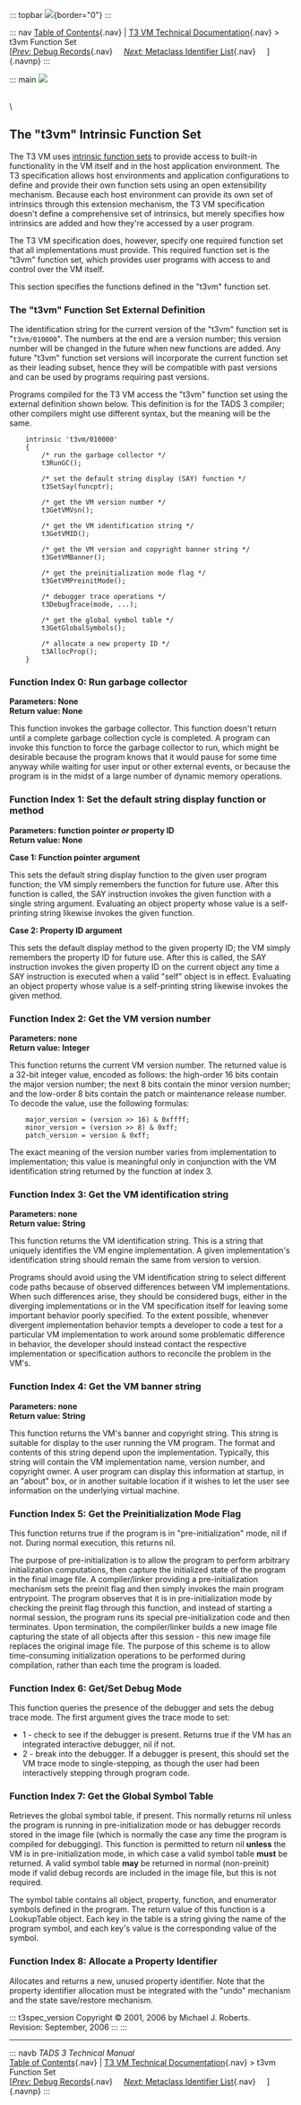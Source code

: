 ::: topbar
![](../topbar.jpg){border="0"}
:::

::: nav
[Table of Contents](../toc.htm){.nav} \| [T3 VM Technical
Documentation](../t3spec.htm){.nav} \> t3vm Function Set\
[[*Prev:* Debug Records](debug.htm){.nav}     [*Next:* Metaclass
Identifier List](metalist.htm){.nav}     ]{.navnp}
:::

::: main
![](t3logo.gif)

\
\

## The \"t3vm\" Intrinsic Function Set

The T3 VM uses [intrinsic function sets](model.htm#intrinsics) to
provide access to built-in functionality in the VM itself and in the
host application environment. The T3 specification allows host
environments and application configurations to define and provide their
own function sets using an open extensibility mechanism. Because each
host environment can provide its own set of intrinsics through this
extension mechanism, the T3 VM specification doesn\'t define a
comprehensive set of intrinsics, but merely specifies how intrinsics are
added and how they\'re accessed by a user program.

The T3 VM specification does, however, specify one required function set
that all implementations must provide. This required function set is the
\"t3vm\" function set, which provides user programs with access to and
control over the VM itself.

This section specifies the functions defined in the \"t3vm\" function
set.

### The \"t3vm\" Function Set External Definition

The identification string for the current version of the \"t3vm\"
function set is \"`t3vm/010000`\". The numbers at the end are a version
number; this version number will be changed in the future when new
functions are added. Any future \"t3vm\" function set versions will
incorporate the current function set as their leading subset, hence they
will be compatible with past versions and can be used by programs
requiring past versions.

Programs compiled for the T3 VM access the \"t3vm\" function set using
the external definition shown below. This definition is for the TADS 3
compiler; other compilers might use different syntax, but the meaning
will be the same.

        intrinsic 't3vm/010000'
        {
            /* run the garbage collector */
            t3RunGC();

            /* set the default string display (SAY) function */
            t3SetSay(funcptr);

            /* get the VM version number */
            t3GetVMVsn();

            /* get the VM identification string */
            t3GetVMID();

            /* get the VM version and copyright banner string */
            t3GetVMBanner();

            /* get the preinitialization mode flag */
            t3GetVMPreinitMode();

            /* debugger trace operations */
            t3DebugTrace(mode, ...);

            /* get the global symbol table */
            t3GetGlobalSymbols();

            /* allocate a new property ID */
            t3AllocProp();
        }

### Function Index 0: Run garbage collector

**Parameters: None**\
**Return value: None**

This function invokes the garbage collector. This function doesn\'t
return until a complete garbage collection cycle is completed. A program
can invoke this function to force the garbage collector to run, which
might be desirable because the program knows that it would pause for
some time anyway while waiting for user input or other external events,
or because the program is in the midst of a large number of dynamic
memory operations.

### Function Index 1: Set the default string display function or method

**Parameters: function pointer *or* property ID**\
**Return value: None**

**Case 1: Function pointer argument**

This sets the default string display function to the given user program
function; the VM simply remembers the function for future use. After
this function is called, the SAY instruction invokes the given function
with a single string argument. Evaluating an object property whose value
is a self-printing string likewise invokes the given function.

**Case 2: Property ID argument**

This sets the default display method to the given property ID; the VM
simply remembers the property ID for future use. After this is called,
the SAY instruction invokes the given property ID on the current object
any time a SAY instruction is executed when a valid \"self\" object is
in effect. Evaluating an object property whose value is a self-printing
string likewise invokes the given method.

### Function Index 2: Get the VM version number

**Parameters: none**\
**Return value: Integer**

This function returns the current VM version number. The returned value
is a 32-bit integer value, encoded as follows: the high-order 16 bits
contain the major version number; the next 8 bits contain the minor
version number; and the low-order 8 bits contain the patch or
maintenance release number. To decode the value, use the following
formulas:

        major_version = (version >> 16) & 0xffff;
        minor_version = (version >> 8) & 0xff;
        patch_version = version & 0xff;

The exact meaning of the version number varies from implementation to
implementation; this value is meaningful only in conjunction with the VM
identification string returned by the function at index 3.

### Function Index 3: Get the VM identification string

**Parameters: none**\
**Return value: String**

This function returns the VM identification string. This is a string
that uniquely identifies the VM engine implementation. A given
implementation\'s identification string should remain the same from
version to version.

Programs should avoid using the VM identification string to select
different code paths because of observed differences between VM
implementations. When such differences arise, they should be considered
bugs, either in the diverging implementations or in the VM specification
itself for leaving some important behavior poorly specified. To the
extent possible, whenever divergent implementation behavior tempts a
developer to code a test for a particular VM implementation to work
around some problematic difference in behavior, the developer should
instead contact the respective implementation or specification authors
to reconcile the problem in the VM\'s.

### Function Index 4: Get the VM banner string

**Parameters: none**\
**Return value: String**

This function returns the VM\'s banner and copyright string. This string
is suitable for display to the user running the VM program. The format
and contents of this string depend upon the implementation. Typically,
this string will contain the VM implementation name, version number, and
copyright owner. A user program can display this information at startup,
in an \"about\" box, or in another suitable location if it wishes to let
the user see information on the underlying virtual machine.

### Function Index 5: Get the Preinitialization Mode Flag

This function returns true if the program is in \"pre-initialization\"
mode, nil if not. During normal execution, this returns nil.

The purpose of pre-initialization is to allow the program to perform
arbitrary initialization computations, then capture the initialized
state of the program in the final image file. A compiler/linker
providing a pre-initialization mechanism sets the preinit flag and then
simply invokes the main program entrypoint. The program observes that it
is in pre-initialization mode by checking the preinit flag through this
function, and instead of starting a normal session, the program runs its
special pre-initialization code and then terminates. Upon termination,
the compiler/linker builds a new image file capturing the state of all
objects after this session - this new image file replaces the original
image file. The purpose of this scheme is to allow time-consuming
initialization operations to be performed during compilation, rather
than each time the program is loaded.

### Function Index 6: Get/Set Debug Mode

This function queries the presence of the debugger and sets the debug
trace mode. The first argument gives the trace mode to set:

-   1 - check to see if the debugger is present. Returns true if the VM
    has an integrated interactive debugger, nil if not.
-   2 - break into the debugger. If a debugger is present, this should
    set the VM trace mode to single-stepping, as though the user had
    been interactively stepping through program code.

### Function Index 7: Get the Global Symbol Table

Retrieves the global symbol table, if present. This normally returns nil
unless the program is running in pre-initialization mode or has debugger
records stored in the image file (which is normally the case any time
the program is compiled for debugging). This function is permitted to
return nil **unless** the VM is in pre-initialization mode, in which
case a valid symbol table **must** be returned. A valid symbol table
**may** be returned in normal (non-preinit) mode if valid debug records
are included in the image file, but this is not required.

The symbol table contains all object, property, function, and enumerator
symbols defined in the program. The return value of this function is a
LookupTable object. Each key in the table is a string giving the name of
the program symbol, and each key\'s value is the corresponding value of
the symbol.

### Function Index 8: Allocate a Property Identifier

Allocates and returns a new, unused property identifier. Note that the
property identifier allocation must be integrated with the \"undo\"
mechanism and the state save/restore mechanism.

::: t3spec_version
Copyright © 2001, 2006 by Michael J. Roberts.\
Revision: September, 2006
:::
:::

------------------------------------------------------------------------

::: navb
*TADS 3 Technical Manual*\
[Table of Contents](../toc.htm){.nav} \| [T3 VM Technical
Documentation](../t3spec.htm){.nav} \> t3vm Function Set\
[[*Prev:* Debug Records](debug.htm){.nav}     [*Next:* Metaclass
Identifier List](metalist.htm){.nav}     ]{.navnp}
:::
